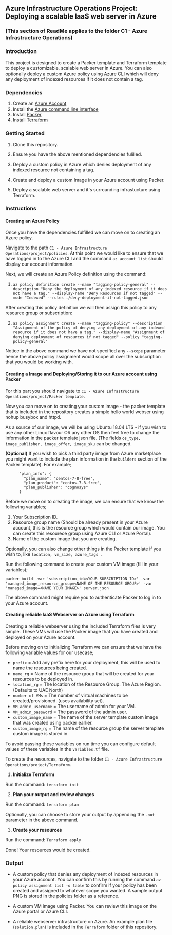## Azure Infrastructure Operations Project: Deploying a scalable IaaS web server in Azure

### (This section of ReadMe applies to the folder C1 - Azure Infrastructure Operations)

### Introduction
This project is designed to create a Packer template and Terraform template to deploy a customizable, scalable web server in Azure. You can also optionally deploy a custom Azure policy using Azure CLI which will deny any deployment of indexed resources if it does not contain a tag.

### Dependencies
1. Create an [Azure Account](https://portal.azure.com) 
2. Install the [Azure command line interface](https://docs.microsoft.com/en-us/cli/azure/install-azure-cli?view=azure-cli-latest)
3. Install [Packer](https://www.packer.io/downloads)
4. Install [Terraform](https://www.terraform.io/downloads.html)

### Getting Started
1. Clone this repository.

2. Ensure you have the above mentioned dependencies fulilled.

3. Deploy a custom policy in Azure which denies deployment of any indexed resource not containing a tag.

4. Create and deploy a custom Image in your Azure account using Packer.

5. Deploy a scalable web server and it's surrounding infrastucture using Terraform. 

### Instructions

#### Creating an Azure Policy
Once you have the dependencies fulfilled we can move on to creating an Azure policy.

Navigate to the path ```C1 - Azure Infrastructure Operations/project/policies```. At this point we would like to ensure that we have logged in to the Azure CLI and the command ``` az account list ``` should display our account information.

Next, we will create an Azure Policy definition using the command:

1. ```az policy definition create --name "tagging-policy-general" --description "Deny the deployment of any indexed resource if it does not have a tag." --display-name "Deny Resources if not tagged" --mode "Indexed" --rules ./deny-deployment-if-not-tagged.json ```

After creating this policy definition we will then assign this policy to any resource group or subscription:

2. ```az policy assignment create --name "tagging-policy" --description "Assignment of the policy of denying any deployment of any indexed resource if it does not have a tag." --display-name "Assignment of denying deployment of resources if not tagged" --policy "tagging-policy-general"```

Notice in the above command we have not specified any ```--scope``` parameter hence the above policy assignment would scope all over the subscription that you would be working with.


#### Creating a Image and Deploying/Storing it to our Azure account using Packer

For this part you should navigate to ```C1 - Azure Infrastructure Operations/project/Packer template```.

Now you can move on to creating your custom image - the packer template that is included in the repository creates a simple hello world webser using nohup busybox and httpd. 

As a source of our image, we will be using Ubuntu 18.04 LTS - if you wish to use any other Linux flavour OR any other OS then feel free to change the information in the packer template json file. (The fields ```os_type, image_publisher, image_offer, image_sku``` can be changed.

**(Optional)** If you wish to pick a third party image from Azure marketplace you might want to include the plan information in the ```builders``` section of the Packer template). For example;

```
      "plan_info": {
        "plan_name": "centos-7-8-free",
        "plan_product": "centos-7-8-free",
        "plan_publisher": "cognosys"
      }
```

Before we move on to creating the image, we can ensure that we know the following variables;

1. Your Subscription ID.
2. Resource group name (Should be already present in your Azure account, this is the resource group which would contain our image. You can create this resourece group using Azure CLI or Azure Portal).
3. Name of the custom image that you are creating.

Optionally, you can also change other things in the Packer template if you wish to, like ```location, vm_size, azure_tags ```.

Run the following command to create your custom VM image (fill in your variables);

```packer build -var 'subscription_id=<YOUR SUBSCRIPTION ID>' -var 'managed_image_resource_group=<NAME OF THE RESOURCE GROUP>' -var 'managed_image=<NAME YOUR IMAGE>' server.json```

The above command might require you to authenticate Packer to log in to your Azure account.


#### Creating reliable IaaS Webserver on Azure using Terraform

Creating a reliable webserver using the included Terraform files is very simple. These VMs will use the Packer image that you have created and deployed on your Azure account.

Before moving on to initializing Terraform we can ensure that we have the following variable values for our usecase; 

*  ```prefix```  = Add any prefix here for your deployment, this will be used to name the resources being created.
* ```name_rg``` = Name of the resource group that will be created for your resources to be deployed in.
* ```location_rg``` = The location of the Resource Group. The Azure Region. (Defaults to UAE North)
* ```number of VMs``` = The number of virtual machines to be created/provisioned. (uses availability set).
* ```VM_admin_username``` = The username of admin for your VM.
* ```VM_admin_password``` = The password of the admin user.
* ```custom_image_name``` = The name of the server template custom image that was created using packer earlier. 
* ```custom_image_rg``` = The name of the resource group the server template custom image is stored in.

To avoid passing these variables on run time you can configure default values of these variables in the ```variables.tf``` file.

To create the resources, navigate to the folder ```C1 - Azure Infrastructure Operations/project/Terraform```.

1. **Initialize Terraform**

Run the command: ``` terraform init ```

2. **Plan your output and review changes**

Run the command: ``` terraform plan ``` 

Optionally, you can choose to store your output by appending the ```-out``` parameter in the above command.

3. **Create your resources**

Run the command: ```Terraform apply```

Done! Your resources would be created.


### Output

* A custom policy that denies any deployment of Indexed resources in your Azure account. You can confirm this by running the command ``` az policy assignment list -o table ``` to confirm if your policy has been created and assigned to whatever scope you wanted. A sample output PNG is stored in the policies folder as a reference.

* A custom VM image using Packer. You can review this image on the Azure portal or Azure CLI. 

* A reliable webserver infrastructure on Azure. An example plan file (```solution.plan```) is included in the ```Terraform``` folder of this repository. 
